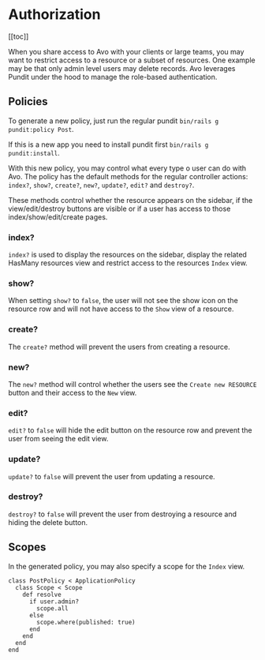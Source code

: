 # Authorization

[[toc]]

When you share access to Avo with your clients or large teams, you may want to restrict access to a resource or a subset of resources. One example may be that only admin level users may delete records. Avo leverages Pundit under the hood to manage the role-based authentication.

## Policies

To generate a new policy, just run the regular pundit `bin/rails g pundit:policy Post`.

<notice>
  If this is a new app you need to install pundit first <code>bin/rails g pundit:install</code>.
</notice>

With this new policy, you may control what every type o user can do with Avo. The policy has the default methods for the regular controller actions: `index?`, `show?`, `create?`, `new?`, `update?`, `edit?` and `destroy?`.

These methods control whether the resource appears on the sidebar, if the view/edit/destroy buttons are visible or if a user has access to those index/show/edit/create pages.

### index?

`index?` is used to display the resources on the sidebar, display the related HasMany resources view and restrict access to the resources `Index` view.

### show?

When setting `show?` to `false`, the user will not see the show icon on the resource row and will not have access to the `Show` view of a resource.

### create?

The `create?` method will prevent the users from creating a resource.

### new?

The `new?` method will control whether the users see the `Create new RESOURCE` button and their access to the `New` view.

### edit?

`edit?` to `false` will hide the edit button on the resource row and prevent the user from seeing the edit view.

### update?

`update?` to `false` will prevent the user from updating a resource.

### destroy?

`destroy?` to `false` will prevent the user from destroying a resource and hiding the delete button.

## Scopes

In the generated policy, you may also specify a scope for the `Index` view.

```ruby{3-9}
class PostPolicy < ApplicationPolicy
  class Scope < Scope
    def resolve
      if user.admin?
        scope.all
      else
        scope.where(published: true)
      end
    end
  end
end
```
